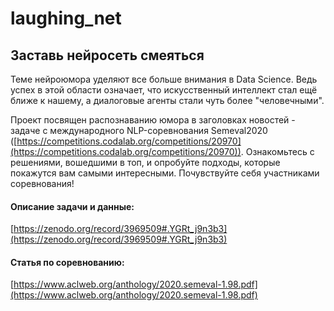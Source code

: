 # laughing_net

## Заставь нейросеть смеяться

Теме нейроюмора уделяют все больше внимания в Data Science. Ведь успех в этой области означает, что искусственный интеллект стал ещё ближе к нашему, а диалоговые агенты стали чуть более "человечными".
 
Проект посвящен распознаванию юмора в заголовках новостей - задаче с международного NLP-соревнования Semeval2020 ([https://competitions.codalab.org/competitions/20970](https://competitions.codalab.org/competitions/20970)). Ознакомьтесь с решениями, вошедшими в топ, и опробуйте подходы, которые покажутся вам самыми интересными. Почувствуйте себя участниками соревнования!
 
#### Описание задачи и данные: 
[https://zenodo.org/record/3969509#.YGRt_j9n3b3](https://zenodo.org/record/3969509#.YGRt_j9n3b3)

#### Статья по соревнованию: 
[https://www.aclweb.org/anthology/2020.semeval-1.98.pdf](https://www.aclweb.org/anthology/2020.semeval-1.98.pdf)
